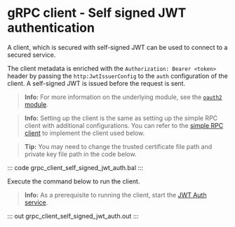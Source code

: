 # gRPC client - Self signed JWT authentication

A client, which is secured with self-signed JWT can be used to connect to a secured service.

The client metadata is enriched with the `Authorization: Bearer <token>` header by passing the `http:JwtIssuerConfig` to the `auth` configuration of the client. A self-signed JWT is issued before the request is sent.

>**Info:** For more information on the underlying module, see the [`oauth2` module](https://lib.ballerina.io/ballerina/oauth2/latest/).

>**Info:** Setting up the client is the same as setting up the simple RPC client with additional configurations. You can refer to the [simple RPC client](/learn/by-example/grpc-client-simple/) to implement the client used below.

>**Tip:** You may need to change the trusted certificate file path and private key file path in the code below. 

   ::: code grpc_client_self_signed_jwt_auth.bal :::

Execute the command below to run the client.

>**Info:** As a prerequisite to running the client, start the [JWT Auth service](/learn/by-example/grpc-service-jwt-auth/).

   ::: out grpc_client_self_signed_jwt_auth.out :::
